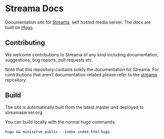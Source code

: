 # Streama Docs

Documentation site for [Streama](https://github.com/streamaserver/streama), self hosted media server. The docs are built on [Hugo](https://gohugo.io/).

## Contributing

We welcome contributions to Streama of any kind including documentation, suggestions, bug reports, pull requests etc.

Note that this repository contains solely the documentation for Streama. For contributions that aren't documentation-related please refer to the [streama](https://github.com/streamaserver/streama) repository. 

## Build

The site is automatically built from the latest master and deployed to streamaserver.org.

You can build locally with the normal hugo commands. 

`hugo && miniserve public --index index.html`
`hugo`
